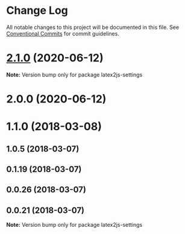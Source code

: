 # Change Log

All notable changes to this project will be documented in this file.
See [Conventional Commits](https://conventionalcommits.org) for commit guidelines.

# [2.1.0](https://github.com/pyramation/LaTeX2JS/compare/latex2js-settings@2.0.0...latex2js-settings@2.1.0) (2020-06-12)

**Note:** Version bump only for package latex2js-settings





# 2.0.0 (2020-06-12)



# 1.1.0 (2018-03-08)



## 1.0.5 (2018-03-07)



## 0.1.19 (2018-03-07)



## 0.0.26 (2018-03-07)



## 0.0.21 (2018-03-07)

**Note:** Version bump only for package latex2js-settings
